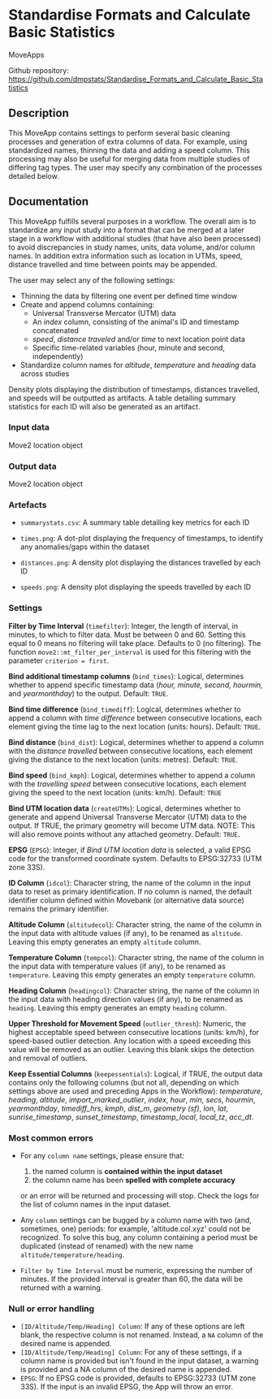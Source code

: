 # Standardise Formats and Calculate Basic Statistics

MoveApps

Github repository:
<https://github.com/dmpstats/Standardise_Formats_and_Calculate_Basic_Statistics>


## Description

This MoveApp contains settings to perform several basic cleaning processes and generation of extra columns of data. For example, using standardized names, thinning the data and adding a speed column. This processing may also be useful for merging data from multiple studies of differing tag types. The user may specify any combination of the processes detailed below.

## Documentation

This MoveApp fulfills several purposes in a workflow. The overall aim is to standardize any input study into a format that can be merged at a later stage in a workflow with additional studies (that have also been processed) to avoid discrepancies in study names, units, data volume, and/or column names. In addition extra information such as location in UTMs, speed, distance travelled and time between points may be appended.

The user may select any of the following settings:

-   Thinning the data by filtering one event per defined time window
-   Create and append columns containing: 
      - Universal Transverse Mercator (UTM) data
      - An *index* column, consisting of the animal's ID and timestamp concatenated
      - *speed*, *distance traveled* and/or *time* to next location point data
      - Specific time-related variables (hour, minute and second, independently)
-   Standardize column names for *altitude*, *temperature* and *heading* data across studies

Density plots displaying the distribution of timestamps, distances travelled, and speeds will be outputted as artifacts. A table detailing summary statistics for each ID will also be generated as an artifact.

### Input data

Move2 location object

### Output data

Move2 location object

### Artefacts

-   `summarystats.csv`: A summary table detailing key metrics for each ID

-   `times.png`: A dot-plot displaying the frequency of timestamps, to identify any anomalies/gaps within the dataset

-   `distances.png`: A density plot displaying the distances travelled by each ID

-   `speeds.png`: A density plot displaying the speeds travelled by each ID

### Settings

**Filter by Time Interval** (`timefilter`): Integer, the length of interval, in minutes, to which to filter data. Must be between 0 and 60. Setting this equal to 0 means no filtering will take place. Defaults to 0 (no filtering). The function `move2::mt_filter_per_interval` is used for this filtering with the parameter `criterion = first`.

**Bind additional timestamp columns** (`bind_times`): Logical, determines whether to append specific timestamp data (*hour,* *minute,* *second,* *hourmin,* and *yearmonthday*) to the output. Default: `TRUE`.

**Bind time difference** (`bind_timediff`): Logical, determines whether to append a column with *time difference* between consecutive locations, each element giving the time lag to the next location (units: hours). Default: `TRUE`.

**Bind distance** (`bind_dist`): Logical, determines whether to append a column with the *distance travelled* between consecutive locations, each element giving the distance to the next location (units: metres). Default: `TRUE`.

**Bind speed** (`bind_kmph`): Logical, determines whether to append a column with the *travelling speed* between consecutive locations, each element giving the speed to the next location (units: km/h). Default: `TRUE`

**Bind UTM location data** (`createUTMs`): Logical, determines whether to generate and append Universal Transverse Mercator (UTM) data to the output. If TRUE, the primary geometry will become UTM data. NOTE: This will also remove points without any attached geometry. Default: `TRUE`.

**EPSG** (`EPSG`): Integer, if *Bind UTM location data* is selected, a valid EPSG code for the transformed coordinate system. Defaults to EPSG:32733 (UTM zone 33S).

**ID Column** (`idcol`): Character string, the name of the column in the input data to reset as primary identification. If no column is named, the default identifier column defined within Movebank (or alternative data source) remains the primary identifier.

**Altitude Column** (`altitudecol`): Character string, the name of the column in the input data with altitude values (if any), to be renamed as `altitude`. Leaving this empty generates an empty `altitude` column. 

**Temperature Column** (`tempcol`): Character string, the name of the column in the input data with temperature values (if any), to be renamed as `temperature`. Leaving this empty generates an empty `temperature` column. 

**Heading Column** (`headingcol`): Character string, the name of the column in the input data with heading direction values (if any), to be renamed as `heading`. Leaving this empty generates an empty `heading` column. 

**Upper Threshold for Movement Speed** (`outlier_thresh`): Numeric, the highest acceptable speed between consecutive locations (units: km/h), for speed-based outlier detection. Any location with a speed exceeding this value will be removed as an outlier. Leaving this blank skips the detection and removal of outliers.

**Keep Essential Columns** (`keepessentials`): Logical, if TRUE, the output data contains only the following columns (but not all, depending on which settings above are used and preceding Apps in the Workflow): *temperature*, *heading*, *altitude*, *import_marked_outlier*, *index*, *hour*, *min*, *secs*, *hourmin*, *yearmonthday*, *timediff_hrs*, *kmph*, *dist_m*, *geometry (sf)*, *lon*, *lat*, *sunrise_timestamp*, *sunset_timestamp*, *timestamp_local*, *local_tz*, *acc_dt*.

### Most common errors

-   For any `column name` settings, please ensure that:

    1.  the named column is **contained within the input dataset**
    2.  the column name has been **spelled with complete accuracy**

    or an error will be returned and processing will stop. Check the logs for the list of column names in the input dataset.

-   Any `column` settings can be bugged by a column name with two (and, sometimes, one) periods: for example, 'altitude.col.xyz' could not be recognized. To solve this bug, any column containing a period must be duplicated (instead of renamed) with the new name `altitude/temperature/heading`.

-   `Filter by Time Interval` must be numeric, expressing the number of minutes. If the provided interval is greater than 60, the data will be returned with a warning.

### Null or error handling

-   `[ID/Altitude/Temp/Heading] Column`: If any of these options are left blank, the respective column is not renamed. Instead, a `NA` column of the desired name is appended.
-   `[ID/Altitude/Temp/Heading] Column`: For any of these settings, if a column name is provided but isn't found in the input dataset, a warning is provided and a NA column of the desired name is appended.
-   `EPSG`: If no EPSG code is provided, defaults to EPSG:32733 (UTM zone 33S). If the input is an invalid EPSG, the App will throw an error.
